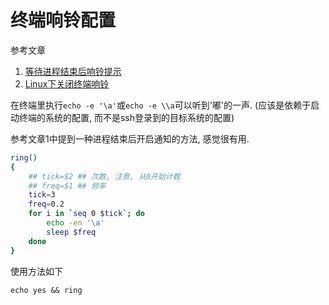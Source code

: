 # 终端响铃配置

参考文章

1. [等待进程结束后响铃提示](http://outofmemory.cn/code-snippet/7624/wait-process-end-hou-xiangling-tishi)
2. [Linux下关闭终端响铃](http://blog.chinaunix.net/uid-25601623-id-3062908.html)

在终端里执行`echo -e '\a'`或`echo -e \\a`可以听到'嘟'的一声. (应该是依赖于启动终端的系统的配置, 而不是ssh登录到的目标系统的配置)

参考文章1中提到一种进程结束后开启通知的方法, 感觉很有用.

```bash
ring() 
{
    ## tick=$2 ## 次数, 注意, 从0开始计数
    ## freq=$1 ## 频率
    tick=3
    freq=0.2
    for i in `seq 0 $tick`; do
        echo -en '\a'
        sleep $freq
    done
}
```

使用方法如下

```
echo yes && ring
```
